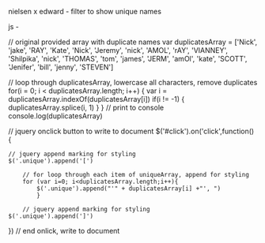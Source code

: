 nielsen x edward - filter to show unique names

js -

// original provided array with duplicate names
var duplicatesArray = ['Nick', 'jake', 'RAY', 'Kate', 'Nick', 'Jeremy', 'nick', 'AMOL', 'rAY', 'VIANNEY', 'Shilpika', 'nick', 'THOMAS', 'tom', 'james', 'JERM', 'amOl', 'kate', 'SCOTT', 'Jenifer', 'bill', 'jenny', 'STEVEN']

// loop through duplicatesArray, lowercase all characters, remove duplicates
for(i = 0; i < duplicatesArray.length; i++) {
	var i = duplicatesArray.indexOf(duplicatesArray[i])
	if(i != -1) {
		duplicatesArray.splice(i, 1)
	}
}
// print to console
console.log(duplicatesArray)

// jquery onclick button to write to document
	$('#click').on('click',function() {

	// jquery append marking for styling
	$('.unique').append('[')
		
		// for loop through each item of uniqueArray, append for styling
		for (var i=0; i<duplicatesArray.length;i++){
			$('.unique').append("'" + duplicatesArray[i] +"', ")
			}

		// jquery append marking for styling
	$('.unique').append(']')
})
// end onlick, write to document
